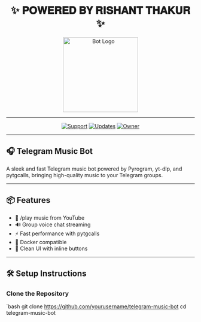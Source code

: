 <h1 align="center">
  <b>✨ 𝐏𝐎𝐖𝐄𝐑𝐄𝐃 𝐁𝐘 𝐑𝐈𝐒𝐇𝐀𝐍𝐓 𝐓𝐇𝐀𝐊𝐔𝐑 ✨</b>
</h1>

<p align="center">
  <img src="https://telegra.ph/file/21d27866c00a6e6bcb5ca.jpg" alt="Bot Logo" width="200"/>
</p>

---

<p align="center">
  <a href="https://t.me/ganaasupport"><img src="https://img.shields.io/badge/💬 Support-2CA5E0?style=for-the-badge&logo=telegram&logoColor=white" alt="Support"></a>
  <a href="https://t.me/ganaasupport"><img src="https://img.shields.io/badge/📢 Updates-FFB400?style=for-the-badge&logo=telegram&logoColor=white" alt="Updates"></a>
  <a href="https://t.me/oy_baby"><img src="https://img.shields.io/badge/👑 Owner-FF69B4?style=for-the-badge&logo=telegram&logoColor=white" alt="Owner"></a>
</p>

---

## 🎧 Telegram Music Bot

A sleek and fast Telegram music bot powered by Pyrogram, yt-dlp, and pytgcalls, bringing high-quality music to your Telegram groups.

---

## 📦 Features

- 🎵 /play music from YouTube
- 🔊 Group voice chat streaming
- ⚡ Fast performance with pytgcalls
- 🐳 Docker compatible
- 🧠 Clean UI with inline buttons

---

## 🛠 Setup Instructions

### Clone the Repository

`bash
git clone https://github.com/yourusername/telegram-music-bot
cd telegram-music-bot

